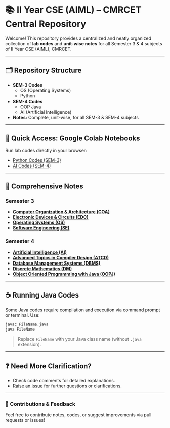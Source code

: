 # 📚 II Year CSE (AIML) – CMRCET Central Repository

Welcome! This repository provides a centralized and neatly organized collection of **lab codes** and **unit-wise notes** for all Semester 3 & 4 subjects of II Year CSE (AIML), CMRCET.

---

## 🗂️ Repository Structure

- **SEM-3 Codes**
  - OS (Operating Systems)
  - Python
- **SEM-4 Codes**
  - OOP Java
  - AI (Artificial Intelligence)
- **Notes:** Complete, unit-wise, for all SEM-3 & SEM-4 subjects

---

## 🚀 Quick Access: Google Colab Notebooks

Run lab codes directly in your browser:

- [Python Codes (SEM-3)](https://colab.research.google.com/drive/1LlM0m4sfO344PLCtNSCbkHeFaUvlu5gO?usp=sharing)
- [AI Codes (SEM-4)](https://colab.research.google.com/drive/12KhMb6AZajVh0hHi-yig-Na1y2OrdWcX?usp=sharing)

---

## 📄 Comprehensive Notes

### Semester 3

- [**Computer Organization & Architecture (COA)**](https://drive.google.com/drive/folders/1bcYju4DAFWXeUCfdix9EIv74INHjL_Os?usp=sharing)
- [**Electronic Devices & Circuits (EDC)**](https://drive.google.com/drive/folders/1fAcuz9vn2QRPrrq32eBNSlHcJC4QLf4w?usp=sharing)
- [**Operating Systems (OS)**](https://drive.google.com/drive/folders/13ow7ZNhb2V3lU9wqfHbQDvN4dSO3vHQQ?usp=sharing)
- [**Software Engineering (SE)**](https://drive.google.com/drive/folders/1Pxt8-2f-iOjJlwDjcV4g0W6jxYBRgpO5?usp=sharing)

### Semester 4

- [**Artificial Intelligence (AI)**](https://drive.google.com/drive/folders/1RIV1S_gEOj8jSXzrdNzAdRMKHAitU_xm?usp=sharing)
- [**Advanced Topics in Compiler Design (ATCD)**](https://drive.google.com/drive/folders/1-6dxYxxwP4KHGaM8jHK22ItFtzPCvQVh?usp=sharing)
- [**Database Management Systems (DBMS)**](https://drive.google.com/drive/folders/1ldkGjFUEasplCVKPTQugyhRawPRq06Js?usp=sharing)
- [**Discrete Mathematics (DM)**](https://drive.google.com/drive/folders/1-akK9MVCIKSQz5OdVJOALu7PaJ7m7A0F?usp=sharing)
- [**Object Oriented Programming with Java (OOPJ)**](https://drive.google.com/drive/folders/10os0CCpNJ0buRSvLR418Lf42O9mOwkBE?usp=sharing)

---

## ☕ Running Java Codes

Some Java codes require compilation and execution via command prompt or terminal. Use:

```sh
javac FileName.java
java FileName
```
> Replace `FileName` with your Java class name (without `.java` extension).

---

## ❓ Need More Clarification?

- Check code comments for detailed explanations.
- [Raise an issue](../../issues/new) for further questions or clarifications.

---

### 📢 Contributions & Feedback

Feel free to contribute notes, codes, or suggest improvements via pull requests or issues!
